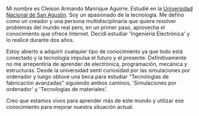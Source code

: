 Mi nombre es Cleison Armando Manrique Aguirre. Estudié en la [Universidad Nacional de San Agustin](https://www.unsa.edu.pe/). Soy un apasionado de la tecnología. Me defino como un creador y una persona multidisciplinaria que quiere resolver problemas del mundo real pero, en un primer paso, aprovecha el conocimiento que ofrece Internet. Decidí estudiar 'Ingeniería Electrónica' y lo realicé durante dos años.

Estoy abierto a adquirir cualquier tipo de conocimiento ya que todo está conectado y la tecnología impulsa el futuro y el presente. Definitivamente no me arrepentiría de aprender de electrónica, programación, mecánica y estructuras. Desde la universidad sentí curiosidad por las simulaciones por ordenador y luego obtuve una beca para estudiar "Tecnologías de fabricación avanzadas" siguiendo ambos caminos, 'Simulaciones por ordenador' y 'Tecnologías de materiales'.

Creo que estamos vivos para aprender más de este mundo y utilizar ese conocimiento para mejorar nuestra situación actual.